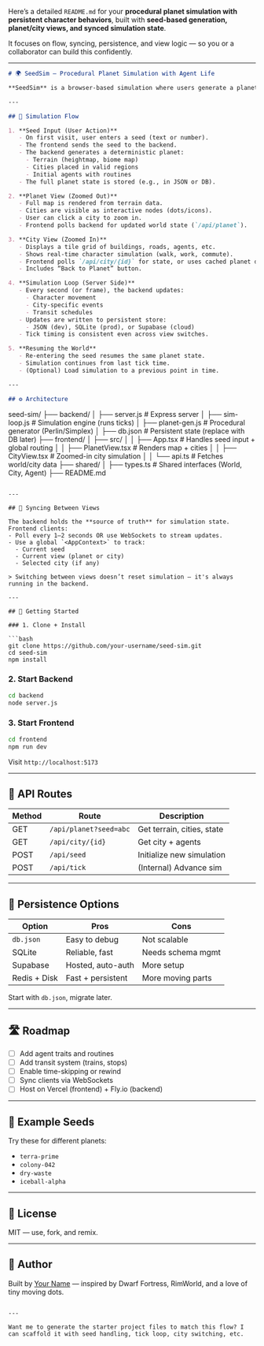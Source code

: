 Here’s a detailed `README.md` for your **procedural planet simulation with persistent character behaviors**, built with **seed-based generation, planet/city views, and synced simulation state**.

It focuses on flow, syncing, persistence, and view logic — so you or a collaborator can build this confidently.

---

```markdown
# 🌍 SeedSim — Procedural Planet Simulation with Agent Life

**SeedSim** is a browser-based simulation where users generate a planet from a seed and watch tiny characters live out routines in cities across the terrain. Users can zoom between planet and city views while the simulation runs in real-time. State is persisted so you can resume the world anytime.

---

## 🧠 Simulation Flow

1. **Seed Input (User Action)**
   - On first visit, user enters a seed (text or number).
   - The frontend sends the seed to the backend.
   - The backend generates a deterministic planet:
     - Terrain (heightmap, biome map)
     - Cities placed in valid regions
     - Initial agents with routines
   - The full planet state is stored (e.g., in JSON or DB).

2. **Planet View (Zoomed Out)**
   - Full map is rendered from terrain data.
   - Cities are visible as interactive nodes (dots/icons).
   - User can click a city to zoom in.
   - Frontend polls backend for updated world state (`/api/planet`).

3. **City View (Zoomed In)**
   - Displays a tile grid of buildings, roads, agents, etc.
   - Shows real-time character simulation (walk, work, commute).
   - Frontend polls `/api/city/{id}` for state, or uses cached planet data.
   - Includes “Back to Planet” button.

4. **Simulation Loop (Server Side)**
   - Every second (or frame), the backend updates:
     - Character movement
     - City-specific events
     - Transit schedules
   - Updates are written to persistent store:
     - JSON (dev), SQLite (prod), or Supabase (cloud)
   - Tick timing is consistent even across view switches.

5. **Resuming the World**
   - Re-entering the seed resumes the same planet state.
   - Simulation continues from last tick time.
   - (Optional) Load simulation to a previous point in time.

---

## ⚙️ Architecture

```
seed-sim/
├── backend/
│   ├── server.js          # Express server
│   ├── sim-loop.js        # Simulation engine (runs ticks)
│   ├── planet-gen.js      # Procedural generator (Perlin/Simplex)
│   ├── db.json            # Persistent state (replace with DB later)
├── frontend/
│   ├── src/
│   │   ├── App.tsx        # Handles seed input + global routing
│   │   ├── PlanetView.tsx # Renders map + cities
│   │   ├── CityView.tsx   # Zoomed-in city simulation
│   │   └── api.ts         # Fetches world/city data
├── shared/
│   ├── types.ts           # Shared interfaces (World, City, Agent)
├── README.md
```

---

## 🔁 Syncing Between Views

The backend holds the **source of truth** for simulation state. Frontend clients:
- Poll every 1–2 seconds OR use WebSockets to stream updates.
- Use a global `<AppContext>` to track:
  - Current seed
  - Current view (planet or city)
  - Selected city (if any)

> Switching between views doesn’t reset simulation — it's always running in the backend.

---

## 🚀 Getting Started

### 1. Clone + Install

```bash
git clone https://github.com/your-username/seed-sim.git
cd seed-sim
npm install
```

### 2. Start Backend

```bash
cd backend
node server.js
```

### 3. Start Frontend

```bash
cd frontend
npm run dev
```

Visit `http://localhost:5173`

---

## 📡 API Routes

| Method | Route                  | Description                |
|--------|------------------------|----------------------------|
| GET    | `/api/planet?seed=abc` | Get terrain, cities, state |
| GET    | `/api/city/{id}`       | Get city + agents          |
| POST   | `/api/seed`            | Initialize new simulation  |
| POST   | `/api/tick`            | (Internal) Advance sim     |

---

## 🧪 Persistence Options

| Option      | Pros                  | Cons               |
|-------------|-----------------------|--------------------|
| `db.json`   | Easy to debug         | Not scalable       |
| SQLite      | Reliable, fast        | Needs schema mgmt  |
| Supabase    | Hosted, auto-auth     | More setup         |
| Redis + Disk | Fast + persistent    | More moving parts  |

Start with `db.json`, migrate later.

---

## 🛣️ Roadmap

- [ ] Add agent traits and routines
- [ ] Add transit system (trains, stops)
- [ ] Enable time-skipping or rewind
- [ ] Sync clients via WebSockets
- [ ] Host on Vercel (frontend) + Fly.io (backend)

---

## 🧠 Example Seeds

Try these for different planets:

- `terra-prime`
- `colony-042`
- `dry-waste`
- `iceball-alpha`

---

## 📜 License

MIT — use, fork, and remix.

---

## 👋 Author

Built by [Your Name](https://yourportfolio.com) — inspired by Dwarf Fortress, RimWorld, and a love of tiny moving dots.

```

---

Want me to generate the starter project files to match this flow? I can scaffold it with seed handling, tick loop, city switching, etc.